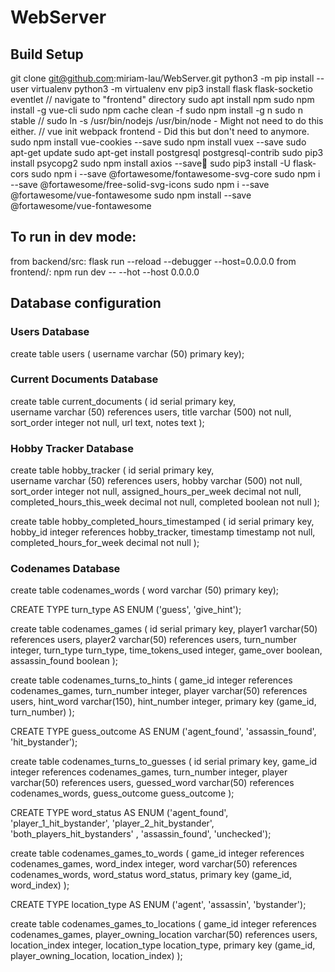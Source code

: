 # WebServer


## Build Setup

git clone git@github.com:miriam-lau/WebServer.git
python3 -m pip install --user virtualenv
python3 -m virtualenv env
pip3 install flask flask-socketio eventlet
// navigate to "frontend" directory
sudo apt install npm
sudo npm install -g vue-cli
sudo npm cache clean -f
sudo npm install -g n
sudo n stable
// sudo ln -s /usr/bin/nodejs /usr/bin/node - Might not need to do this either.
// vue init webpack frontend - Did this but don't need to anymore.
sudo npm install vue-cookies --save
sudo npm install vuex --save
sudo apt-get update
sudo apt-get install postgresql postgresql-contrib
sudo pip3 install psycopg2
sudo npm install axios --save
sudo pip3 install -U flask-cors
sudo npm i --save @fortawesome/fontawesome-svg-core
sudo  npm i --save @fortawesome/free-solid-svg-icons
sudo  npm i --save @fortawesome/vue-fontawesome
sudo npm install --save @fortawesome/vue-fontawesome

## To run in dev mode:
from backend/src: flask run --reload --debugger --host=0.0.0.0
from frontend/: npm run dev -- --hot --host 0.0.0.0

## Database configuration

### Users Database
create table users (
  username varchar (50) primary key);

### Current Documents Database
create table current_documents (
  id serial primary key,                                                          
  username varchar (50) references users,
  title varchar (500) not null,
  sort_order integer not null,
  url text,
  notes text
);

### Hobby Tracker Database
create table hobby_tracker (
  id serial primary key,                                                          
  username varchar (50) references users,
  hobby varchar (500) not null,
  sort_order integer not null,
  assigned_hours_per_week decimal not null,
  completed_hours_this_week decimal not null,
  completed boolean not null
);

create table hobby_completed_hours_timestamped (
  id serial primary key,
  hobby_id integer references hobby_tracker,
  timestamp timestamp not null,
  completed_hours_for_week decimal not null
);

### Codenames Database
create table codenames_words (
  word varchar (50) primary key);

CREATE TYPE turn_type AS ENUM ('guess', 'give_hint');

create table codenames_games (
  id serial primary key,
  player1 varchar(50) references users,
  player2 varchar(50) references users,
  turn_number integer,
  turn_type turn_type,
  time_tokens_used integer,
  game_over boolean,
  assassin_found boolean
);

create table codenames_turns_to_hints (
  game_id integer references codenames_games,
  turn_number integer,
  player varchar(50) references users,
  hint_word varchar(150),
  hint_number integer,
  primary key (game_id, turn_number)
);

CREATE TYPE guess_outcome AS ENUM ('agent_found', 'assassin_found', 'hit_bystander');

create table codenames_turns_to_guesses (
  id serial primary key,
  game_id integer references codenames_games,
  turn_number integer,
  player varchar(50) references users,
  guessed_word varchar(50) references codenames_words,
  guess_outcome guess_outcome
);

CREATE TYPE word_status AS ENUM ('agent_found', 'player_1_hit_bystander', 'player_2_hit_bystander', 'both_players_hit_bystanders' , 'assassin_found', 'unchecked');

create table codenames_games_to_words (
  game_id integer references codenames_games,
  word_index integer,
  word varchar(50) references codenames_words,
  word_status word_status,
  primary key (game_id, word_index)
);

CREATE TYPE location_type AS ENUM ('agent', 'assassin', 'bystander');

create table codenames_games_to_locations (
  game_id integer references codenames_games,
  player_owning_location varchar(50) references users,
  location_index integer,
  location_type location_type,
  primary key (game_id, player_owning_location, location_index)
);
